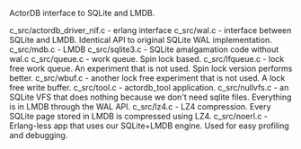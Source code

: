 ActorDB interface to SQLite and LMDB.

c_src/actordb_driver_nif.c - erlang interface
c_src/wal.c - interface between SQLite and LMDB. Identical API to original SQLite WAL implementation. 
c_src/mdb.c - LMDB
c_src/sqlite3.c - SQLite amalgamation code without wal.c
c_src/queue.c - work queue. Spin lock based.
c_src/lfqueue.c - lock free work queue. An experiment that is not used. Spin lock version performs better.
c_src/wbuf.c - another lock free experiment that is not used. A lock free write buffer.
c_src/tool.c - actordb_tool application.
c_src/nullvfs.c - an SQLite VFS that does nothing because we don't need sqlite files. Everything is in LMDB through the WAL API.
c_src/lz4.c - LZ4 compression. Every SQLite page stored in LMDB is compressed using LZ4.
c_src/noerl.c - Erlang-less app that uses our SQLite+LMDB engine. Used for easy profiling and debugging.

